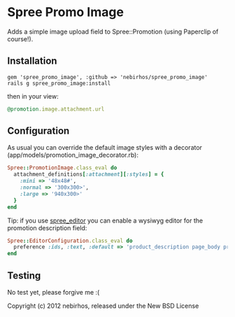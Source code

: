Spree Promo Image
=================

Adds a simple image upload field to Spree::Promotion (using Paperclip of course!).


Installation
------------

    gem 'spree_promo_image', :github => 'nebirhos/spree_promo_image'
    rails g spree_promo_image:install

then in your view:

```ruby
@promotion.image.attachment.url
```


Configuration
-------------

As usual you can override the default image styles with a decorator (app/models/promotion_image_decorator.rb):

```ruby
Spree::PromotionImage.class_eval do
  attachment_definitions[:attachment][:styles] = {
    :mini => '48x48#',
    :normal => '300x300>',
    :large => '940x300>'
  }
end
```

Tip: if you use [spree_editor](https://github.com/spree/spree_editor)
you can enable a wysiwyg editor for the promotion description field:

```ruby
Spree::EditorConfiguration.class_eval do
  preference :ids, :text, :default => 'product_description page_body promotion_description'
end
```


Testing
-------
No test yet, please forgive me :(

Copyright (c) 2012 nebirhos, released under the New BSD License
